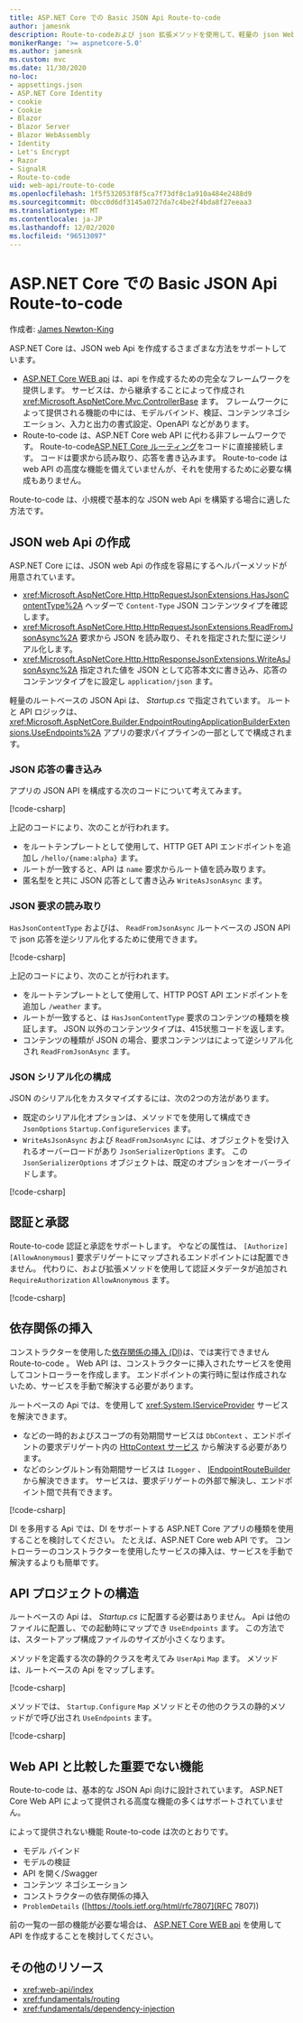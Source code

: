 ```yaml
---
title: ASP.NET Core での Basic JSON Api Route-to-code
author: jamesnk
description: Route-to-codeおよび json 拡張メソッドを使用して、軽量の json Web api を作成する方法について説明します。
monikerRange: '>= aspnetcore-5.0'
ms.author: jamesnk
ms.custom: mvc
ms.date: 11/30/2020
no-loc:
- appsettings.json
- ASP.NET Core Identity
- cookie
- Cookie
- Blazor
- Blazor Server
- Blazor WebAssembly
- Identity
- Let's Encrypt
- Razor
- SignalR
- Route-to-code
uid: web-api/route-to-code
ms.openlocfilehash: 1f5f532053f8f5ca7f73df8c1a910a484e2488d9
ms.sourcegitcommit: 0bcc0d6df3145a0727da7c4be2f4bda8f27eeaa3
ms.translationtype: MT
ms.contentlocale: ja-JP
ms.lasthandoff: 12/02/2020
ms.locfileid: "96513097"
---
```

# <a name="basic-json-apis-with-no-locroute-to-code-in-aspnet-core"></a>ASP.NET Core での Basic JSON Api Route-to-code

作成者: [James Newton-King](https://github.com/jamesnk)

ASP.NET Core は、JSON web Api を作成するさまざまな方法をサポートしています。

* [ASP.NET Core WEB api](xref:web-api/index) は、api を作成するための完全なフレームワークを提供します。 サービスは、から継承することによって作成され <xref:Microsoft.AspNetCore.Mvc.ControllerBase> ます。 フレームワークによって提供される機能の中には、モデルバインド、検証、コンテンツネゴシエーション、入力と出力の書式設定、OpenAPI などがあります。
* Route-to-code は、ASP.NET Core web API に代わる非フレームワークです。 Route-to-code[ASP.NET Core ルーティング](xref:fundamentals/routing)をコードに直接接続します。 コードは要求から読み取り、応答を書き込みます。 Route-to-code は web API の高度な機能を備えていませんが、それを使用するために必要な構成もありません。

Route-to-code は、小規模で基本的な JSON web Api を構築する場合に適した方法です。

## <a name="create-json-web-apis"></a>JSON web Api の作成

ASP.NET Core には、JSON web Api の作成を容易にするヘルパーメソッドが用意されています。

* <xref:Microsoft.AspNetCore.Http.HttpRequestJsonExtensions.HasJsonContentType%2A> ヘッダーで `Content-Type` JSON コンテンツタイプを確認します。
* <xref:Microsoft.AspNetCore.Http.HttpRequestJsonExtensions.ReadFromJsonAsync%2A> 要求から JSON を読み取り、それを指定された型に逆シリアル化します。
* <xref:Microsoft.AspNetCore.Http.HttpResponseJsonExtensions.WriteAsJsonAsync%2A> 指定された値を JSON として応答本文に書き込み、応答のコンテンツタイプをに設定し `application/json` ます。

軽量のルートベースの JSON Api は、 *Startup.cs* で指定されています。 ルートと API ロジックは、 <xref:Microsoft.AspNetCore.Builder.EndpointRoutingApplicationBuilderExtensions.UseEndpoints%2A> アプリの要求パイプラインの一部としてで構成されます。

### <a name="write-json-response"></a>JSON 応答の書き込み

アプリの JSON API を構成する次のコードについて考えてみます。

[!code-csharp[](route-to-code/sample/Startup3.cs?name=snippet&highlight=6)]

上記のコードにより、次のことが行われます。

* をルートテンプレートとして使用して、HTTP GET API エンドポイントを追加し `/hello/{name:alpha}` ます。
* ルートが一致すると、API は `name` 要求からルート値を読み取ります。
* 匿名型をと共に JSON 応答として書き込み `WriteAsJsonAsync` ます。

### <a name="read-json-request"></a>JSON 要求の読み取り

`HasJsonContentType` およびは、 `ReadFromJsonAsync` ルートベースの JSON API で json 応答を逆シリアル化するために使用できます。

[!code-csharp[](route-to-code/sample/Startup2.cs?name=snippet&highlight=5,11)]

上記のコードにより、次のことが行われます。

* をルートテンプレートとして使用して、HTTP POST API エンドポイントを追加し `/weather` ます。
* ルートが一致すると、は `HasJsonContentType` 要求のコンテンツの種類を検証します。 JSON 以外のコンテンツタイプは、415状態コードを返します。
* コンテンツの種類が JSON の場合、要求コンテンツはによって逆シリアル化され `ReadFromJsonAsync` ます。

### <a name="configure-json-serialization"></a>JSON シリアル化の構成

JSON のシリアル化をカスタマイズするには、次の2つの方法があります。

* 既定のシリアル化オプションは、メソッドでを使用して構成でき `JsonOptions` `Startup.ConfigureServices` ます。
* `WriteAsJsonAsync` および `ReadFromJsonAsync` には、オブジェクトを受け入れるオーバーロードがあり `JsonSerializerOptions` ます。 この `JsonSerializerOptions` オブジェクトは、既定のオプションをオーバーライドします。

[!code-csharp[](route-to-code/sample/Startup6.cs?name=snippet)]

## <a name="authentication-and-authorization"></a>認証と承認

Route-to-code 認証と承認をサポートします。 やなどの属性は、 `[Authorize]` `[AllowAnonymous]` 要求デリゲートにマップされるエンドポイントには配置できません。 代わりに、および拡張メソッドを使用して認証メタデータが追加され `RequireAuthorization` `AllowAnonymous` ます。

[!code-csharp[](route-to-code/sample/Startup.cs?name=snippet&highlight=30)]

## <a name="dependency-injection"></a>依存関係の挿入

コンストラクターを使用した[依存関係の挿入 (DI)](xref:fundamentals/dependency-injection)は、では実行できません Route-to-code 。 Web API は、コンストラクターに挿入されたサービスを使用してコントローラーを作成します。 エンドポイントの実行時に型は作成されないため、サービスを手動で解決する必要があります。

ルートベースの Api では、を使用して <xref:System.IServiceProvider> サービスを解決できます。

* などの一時的およびスコープの有効期間サービスは `DbContext` 、エンドポイントの要求デリゲート内の [HttpContext サービス](xref:Microsoft.AspNetCore.Http.HttpContext.RequestServices) から解決する必要があります。
* などのシングルトン有効期間サービスは `ILogger` 、 [IEndpointRouteBuilder](xref:Microsoft.AspNetCore.Routing.IEndpointRouteBuilder.ServiceProvider)から解決できます。 サービスは、要求デリゲートの外部で解決し、エンドポイント間で共有できます。

[!code-csharp[](route-to-code/sample/Startup4.cs?name=snippet&highlight=3,7)]

DI を多用する Api では、DI をサポートする ASP.NET Core アプリの種類を使用することを検討してください。 たとえば、ASP.NET Core web API です。 コントローラーのコンストラクターを使用したサービスの挿入は、サービスを手動で解決するよりも簡単です。

## <a name="api-project-structure"></a>API プロジェクトの構造

ルートベースの Api は、 *Startup.cs* に配置する必要はありません。 Api は他のファイルに配置し、での起動時にマップでき `UseEndpoints` ます。 この方法では、スタートアップ構成ファイルのサイズが小さくなります。

メソッドを定義する次の静的クラスを考えてみ `UserApi` `Map` ます。 メソッドは、ルートベースの Api をマップします。

[!code-csharp[](route-to-code/sample/UserApi.cs?name=snippet)]

メソッドでは、 `Startup.Configure` `Map` メソッドとその他のクラスの静的メソッドがで呼び出され `UseEndpoints` ます。

[!code-csharp[](route-to-code/sample/Startup5.cs?name=snippet)]

## <a name="notable-missing-features-compared-to-web-api"></a>Web API と比較した重要でない機能

Route-to-code は、基本的な JSON Api 向けに設計されています。 ASP.NET Core Web API によって提供される高度な機能の多くはサポートされていません。

によって提供されない機能 Route-to-code は次のとおりです。

* モデル バインド
* モデルの検証
* API を開く/Swagger
* コンテンツ ネゴシエーション
* コンストラクターの依存関係の挿入
* `ProblemDetails` ([https://tools.ietf.org/html/rfc7807](RFC 7807))

前の一覧の一部の機能が必要な場合は、 [ASP.NET Core WEB api](xref:web-api/index) を使用して API を作成することを検討してください。

## <a name="additional-resources"></a>その他のリソース

* <xref:web-api/index>
* <xref:fundamentals/routing>
* <xref:fundamentals/dependency-injection>
